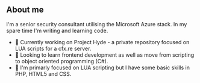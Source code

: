 ## About me

I'm a senior security consultant utilising the Microsoft Azure stack. In my spare time I'm writing and learning code.

- 💂 Currently working on Project Hyde - a private repository focused on LUA scripts for a cfx.re server.
- 🌱 Looking to learn frontend development as well as move from scripting to object oriented programming (C#).
- 📖 I'm primarly focused on LUA scripting but I have some basic skills in PHP, HTML5 and CSS.
